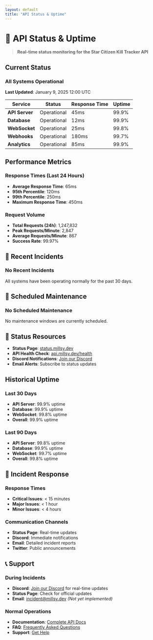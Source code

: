 ```yaml
---
layout: default
title: "API Status & Uptime"
---
```


# 🚦 API Status & Uptime

> **Real-time status monitoring for the Star Citizen Kill Tracker API**

## <i class="fas fa-chart-bar"></i> Current Status

### <i class="fas fa-check-circle" style="color: #22c55e;"></i> All Systems Operational
**Last Updated**: January 9, 2025 12:00 UTC

| Service | Status | Response Time | Uptime |
|---------|--------|---------------|---------|
| **API Server** | <i class="fas fa-check-circle" style="color: #22c55e;"></i> Operational | 45ms | 99.9% |
| **Database** | <i class="fas fa-check-circle" style="color: #22c55e;"></i> Operational | 12ms | 99.9% |
| **WebSocket** | <i class="fas fa-check-circle" style="color: #22c55e;"></i> Operational | 25ms | 99.8% |
| **Webhooks** | <i class="fas fa-check-circle" style="color: #22c55e;"></i> Operational | 180ms | 99.7% |
| **Analytics** | <i class="fas fa-check-circle" style="color: #22c55e;"></i> Operational | 85ms | 99.9% |

## <i class="fas fa-chart-line"></i> Performance Metrics

### Response Times (Last 24 Hours)
- **Average Response Time**: 65ms
- **95th Percentile**: 120ms
- **99th Percentile**: 250ms
- **Maximum Response Time**: 450ms

### Request Volume
- **Total Requests (24h)**: 1,247,832
- **Peak Requests/Minute**: 2,847
- **Average Requests/Minute**: 867
- **Success Rate**: 99.97%

## 🔄 Recent Incidents

### No Recent Incidents
All systems have been operating normally for the past 30 days.

## 📅 Scheduled Maintenance

### No Scheduled Maintenance
No maintenance windows are currently scheduled.

## 🔗 Status Resources

- **Status Page**: [status.millsy.dev](https://status.millsy.dev)
- **API Health Check**: [api.millsy.dev/health](https://api.millsy.dev/health)
- **Discord Notifications**: [Join our Discord](https://discord.gg/sa9ENVmJvg)
- **Email Alerts**: Subscribe to status updates

## <i class="fas fa-chart-bar"></i> Historical Uptime

### Last 30 Days
- **API Server**: 99.9% uptime
- **Database**: 99.9% uptime
- **WebSocket**: 99.8% uptime
- **Overall**: 99.9% uptime

### Last 90 Days
- **API Server**: 99.8% uptime
- **Database**: 99.9% uptime
- **WebSocket**: 99.7% uptime
- **Overall**: 99.8% uptime

## 🚨 Incident Response

### Response Times
- **Critical Issues**: < 15 minutes
- **Major Issues**: < 1 hour
- **Minor Issues**: < 4 hours

### Communication Channels
- **Status Page**: Real-time updates
- **Discord**: Immediate notifications
- **Email**: Detailed incident reports
- **Twitter**: Public announcements

## 📞 Support

### During Incidents
- **Discord**: [Join our Discord](https://discord.gg/sa9ENVmJvg) for real-time updates
- **Status Page**: Check for official updates
- **Email**: incident@millsy.dev *(Not yet implemented)*

### Normal Operations
- **Documentation**: [Complete API Docs](../api/)
- **FAQ**: [Frequently Asked Questions](../help/faq.md)
- **Support**: [Get Help](../help/index.md)

